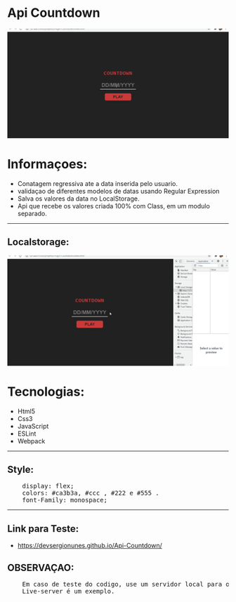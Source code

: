 # Api Countdown
<img src="./github/apresentacao.gif"></img>

# Informaçoes:
- Conatagem regressiva ate a data inserida pelo usuario.
- validaçao de diferentes modelos de datas usando Regular Expression
- Salva os valores da data no LocalStorage.
- Api que recebe os valores criada 100% com Class, em um modulo separado.
<hr>

## Localstorage:
<img src="./github/localStorage.gif"></img>


# Tecnologias:
 -  Html5
 -  Css3
 -  JavaScript
 -  ESLint
 -  Webpack
<hr>

## Style:
<pre>
    display: flex;
    colors: #ca3b3a, #ccc , #222 e #555 .
    font-Family: monospace;
</pre>
<hr>

## Link para Teste:
-   https://devsergionunes.github.io/Api-Countdown/

## OBSERVAÇAO:
<pre>
    Em caso de teste do codigo, use um servidor local para o funcionamento da aplicaçao.
    Live-server é um exemplo.
</pre>
